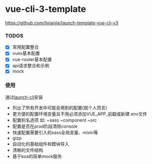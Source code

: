 # vue-cli-3-template

<https://github.com/Iixianjie/launch-template-vue-cli-v3>

### TODOS
- [x] 常用配置整合
- [x] vuex基本配置
- [x] vue-router基本配置
- [x] api请求整合和示例
- [x] mock

### 使用
通过[launch-cli](https://github.com/Iixianjie/launch-cli)安装


- 列出了所有开发中可能会用到的配置(就个人而言)
- 更方便的配置环境变量且不用必须添加VUE_APP_前戳或新建.env文件
- 配置别名选项 如: ~sass  ~component ~src
- 配置是否在prod阶段清除console
- 快速配置需要引入的sass全局变量、mixin等
- gizp
- 自动化的基础组件和模块导入
- 清晰的文件结构
- 基于koa的简单mock服务

